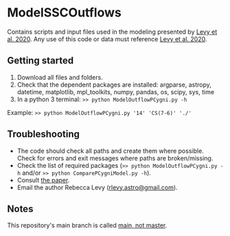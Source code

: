 # ModelSSCOutflows
Contains scripts and input files used in the modeling presented by [Levy et al. 2020](https://ui.adsabs.harvard.edu/abs/2020arXiv201105334L/abstract). Any use of this code or data must reference [Levy et al. 2020](https://ui.adsabs.harvard.edu/abs/2020arXiv201105334L/abstract).

## Getting started
1. Download all files and folders. 
2. Check that the dependent packages are installed: argparse, astropy, datetime, matplotlib, mpl_toolkits, numpy, pandas, os, scipy, sys, time
3. In a python 3 terminal: ``>> python ModelOutflowPCygni.py -h``

Example: `>> python ModelOutflowPCygni.py '14' 'CS(7-6)' './'`

## Troubleshooting
- The code should check all paths and create them where possible. Check for errors and exit messages where paths are broken/missing.
- Check the list of required packages (`>> python ModelOutflowPCygni.py -h` and/or `>> python ComparePCygniModel.py -h`).
- Consult [the paper](https://ui.adsabs.harvard.edu/abs/2020arXiv201105334L/abstract).
- Email the author Rebecca Levy (rlevy.astro@gmail.com).

## Notes
This repository's main branch is called [main, not master](https://www.cnet.com/news/microsofts-github-is-removing-coding-terms-like-master-and-slave/).
